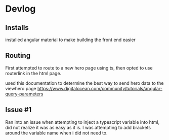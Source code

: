 # Devlog

## Installs
installed angular material to make building the front end easier

## Routing
First attempted to route to a new hero page using ts, then opted to use routerlink in the html page.

used this documentation to determine the best way to send hero data to the viewhero page https://www.digitalocean.com/community/tutorials/angular-query-parameters

## Issue #1
Ran into an issue when attempting to inject a typescript variable into html, did not realize it was as easy as it is. I was attempting to add brackets around the variable name when i did not need to.

